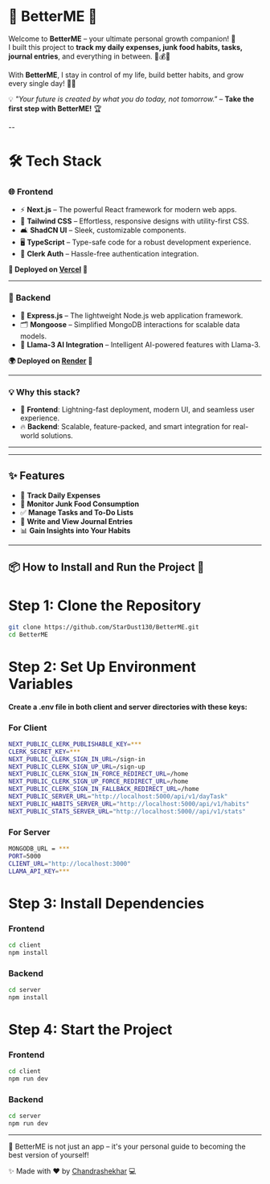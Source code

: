 # 🌟 **BetterME** 🌟  

Welcome to **BetterME** – your ultimate personal growth companion! 🚀  
I built this project to **track my daily expenses, junk food habits, tasks, journal entries**, and everything in between. 📝💰🍔  

With **BetterME**, I stay in control of my life, build better habits, and grow every single day! 🌱✨  

 💡 *"Your future is created by what you do today, not tomorrow."* – **Take the first step with BetterME!** 🏆  

--

# 🛠️ **Tech Stack**




### 🌐 **Frontend**  
- ⚡ **Next.js** – The powerful React framework for modern web apps.  
- 🎨 **Tailwind CSS** – Effortless, responsive designs with utility-first CSS.  
- 🛋️ **ShadCN UI** – Sleek, customizable components.  
- 🖥️ **TypeScript** – Type-safe code for a robust development experience.  
- 🔐 **Clerk Auth** – Hassle-free authentication integration.  

 **🌟 Deployed on [Vercel](https://vercel.com) 🚀**  

---

### 🔧 **Backend**  
- 🚀 **Express.js** – The lightweight Node.js web application framework.  
- 🗂️ **Mongoose** – Simplified MongoDB interactions for scalable data models.  
- 🧠 **Llama-3 AI Integration** – Intelligent AI-powered features with Llama-3.  

 **🌍 Deployed on [Render](https://render.com) 🌟**  

---

### 💡 **Why this stack?**  
- 🌈 **Frontend**: Lightning-fast deployment, modern UI, and seamless user experience.  
- 🔥 **Backend**: Scalable, feature-packed, and smart integration for real-world solutions.  

---


---

## ✨ **Features**  
- 💸 **Track Daily Expenses**  
- 🍕 **Monitor Junk Food Consumption**  
- ✅ **Manage Tasks and To-Do Lists**  
- 📔 **Write and View Journal Entries**  
- 📊 **Gain Insights into Your Habits**  

---

## 📦 **How to Install and Run the Project** 🚀  

# Step 1: Clone the Repository  
```bash  
git clone https://github.com/StarDust130/BetterME.git  
cd BetterME
```

# Step 2: Set Up Environment Variables  
#### Create a .env file in both client and server directories with these keys:  
### For Client 
```bash  
NEXT_PUBLIC_CLERK_PUBLISHABLE_KEY=***
CLERK_SECRET_KEY=***
NEXT_PUBLIC_CLERK_SIGN_IN_URL=/sign-in
NEXT_PUBLIC_CLERK_SIGN_UP_URL=/sign-up
NEXT_PUBLIC_CLERK_SIGN_IN_FORCE_REDIRECT_URL=/home
NEXT_PUBLIC_CLERK_SIGN_UP_FORCE_REDIRECT_URL=/home
NEXT_PUBLIC_CLERK_SIGN_IN_FALLBACK_REDIRECT_URL=/home
NEXT_PUBLIC_SERVER_URL="http://localhost:5000/api/v1/dayTask"
NEXT_PUBLIC_HABITS_SERVER_URL="http://localhost:5000/api/v1/habits"
NEXT_PUBLIC_STATS_SERVER_URL="http://localhost:5000//api/v1/stats"
``` 
### For Server   
```bash  
MONGODB_URL = ***
PORT=5000
CLIENT_URL="http://localhost:3000"
LLAMA_API_KEY=***
```

# Step 3: Install Dependencies  
### Frontend  
```bash  
cd client  
npm install
```
### Backend  
```bash  
cd server  
npm install
```
# Step 4: Start the Project   
### Frontend  
```bash  
cd client  
npm run dev
```
### Backend  
```bash  
cd server  
npm run dev
```
---
  🎯 BetterME is not just an app – it's your personal guide to becoming the best version of yourself!

 ✨ Made with ❤️ by [Chandrashekhar](https://github.com/StarDust130) 💻  
